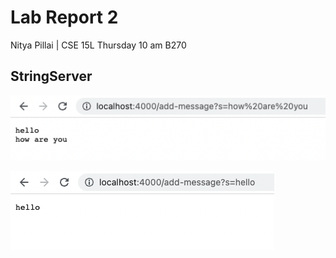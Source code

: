 # Lab Report 2
Nitya Pillai | CSE 15L Thursday 10 am B270
## StringServer
![Image](./images/lab2ss1.png)

![Image](./images/lab2ss2.png)
